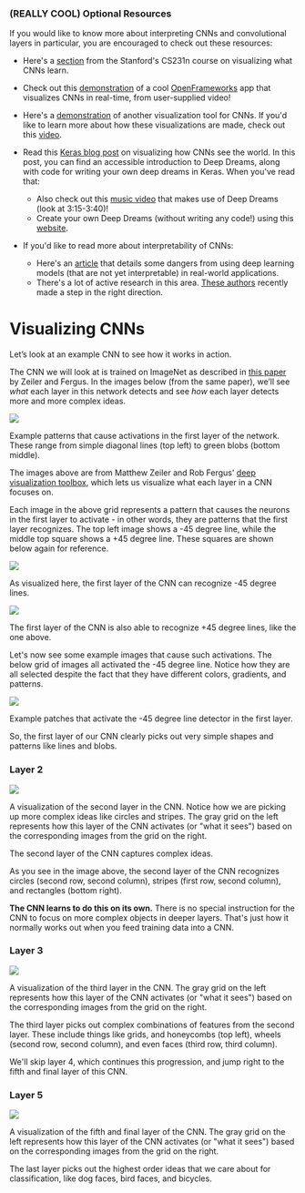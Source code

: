 ### (REALLY COOL) Optional Resources

If you would like to know more about interpreting CNNs and convolutional layers in particular, you are encouraged to check out these resources:

- Here's a [section](http://cs231n.github.io/understanding-cnn/) from the Stanford's CS231n course on visualizing what CNNs learn.
- Check out this [demonstration](https://aiexperiments.withgoogle.com/what-neural-nets-see) of a cool [OpenFrameworks](http://openframeworks.cc/) app that visualizes CNNs in real-time, from user-supplied video!
- Here's a [demonstration](https://www.youtube.com/watch?v=AgkfIQ4IGaM&t=78s) of another visualization tool for CNNs. If you'd like to learn more about how these visualizations are made, check out this [video](https://www.youtube.com/watch?v=ghEmQSxT6tw&t=5s).
- Read this [Keras blog post](https://blog.keras.io/how-convolutional-neural-networks-see-the-world.html) on visualizing how CNNs see the world. In this post, you can find an accessible introduction to Deep Dreams, along with code for writing your own deep dreams in Keras. When you've read that:
    
    - Also check out this [music video](https://www.youtube.com/watch?v=XatXy6ZhKZw) that makes use of Deep Dreams (look at 3:15-3:40)!
    - Create your own Deep Dreams (without writing any code!) using this [website](https://deepdreamgenerator.com/).
- If you'd like to read more about interpretability of CNNs:
    
    - Here's an [article](https://blog.openai.com/adversarial-example-research/) that details some dangers from using deep learning models (that are not yet interpretable) in real-world applications.
    - There's a lot of active research in this area. [These authors](https://arxiv.org/abs/1611.03530) recently made a step in the right direction.


# Visualizing CNNs

Let’s look at an example CNN to see how it works in action.

The CNN we will look at is trained on ImageNet as described in [this paper](hhttps://cs.nyu.edu/~fergus/papers/zeilerECCV2014.pdf) by Zeiler and Fergus. In the images below (from the same paper), we’ll see _what_ each layer in this network detects and see _how_ each layer detects more and more complex ideas.

![](https://video.udacity-data.com/topher/2017/April/58e91f1e_layer-1-grid/layer-1-grid.png)

Example patterns that cause activations in the first layer of the network. These range from simple diagonal lines (top left) to green blobs (bottom middle).

The images above are from Matthew Zeiler and Rob Fergus' [deep visualization toolbox](https://www.youtube.com/watch?v=ghEmQSxT6tw), which lets us visualize what each layer in a CNN focuses on.

Each image in the above grid represents a pattern that causes the neurons in the first layer to activate - in other words, they are patterns that the first layer recognizes. The top left image shows a -45 degree line, while the middle top square shows a +45 degree line. These squares are shown below again for reference.

![](https://video.udacity-data.com/topher/2017/April/58e91f83_diagonal-line-1/diagonal-line-1.png)

As visualized here, the first layer of the CNN can recognize -45 degree lines.

![](https://video.udacity-data.com/topher/2017/April/58e91f91_diagonal-line-2/diagonal-line-2.png)

The first layer of the CNN is also able to recognize +45 degree lines, like the one above.

Let's now see some example images that cause such activations. The below grid of images all activated the -45 degree line. Notice how they are all selected despite the fact that they have different colors, gradients, and patterns.

![](https://video.udacity-data.com/topher/2017/April/58e91fd5_grid-layer-1/grid-layer-1.png)

Example patches that activate the -45 degree line detector in the first layer.

So, the first layer of our CNN clearly picks out very simple shapes and patterns like lines and blobs.

### Layer 2

![](https://video.udacity-data.com/topher/2017/April/58e92033_screen-shot-2016-11-24-at-12.09.02-pm/screen-shot-2016-11-24-at-12.09.02-pm.png)

A visualization of the second layer in the CNN. Notice how we are picking up more complex ideas like circles and stripes. The gray grid on the left represents how this layer of the CNN activates (or "what it sees") based on the corresponding images from the grid on the right.

The second layer of the CNN captures complex ideas.

As you see in the image above, the second layer of the CNN recognizes circles (second row, second column), stripes (first row, second column), and rectangles (bottom right).

**The CNN learns to do this on its own.** There is no special instruction for the CNN to focus on more complex objects in deeper layers. That's just how it normally works out when you feed training data into a CNN.

### Layer 3

![](https://video.udacity-data.com/topher/2017/April/58e920b9_screen-shot-2016-11-24-at-12.09.24-pm/screen-shot-2016-11-24-at-12.09.24-pm.png)

A visualization of the third layer in the CNN. The gray grid on the left represents how this layer of the CNN activates (or "what it sees") based on the corresponding images from the grid on the right.

The third layer picks out complex combinations of features from the second layer. These include things like grids, and honeycombs (top left), wheels (second row, second column), and even faces (third row, third column).

We'll skip layer 4, which continues this progression, and jump right to the fifth and final layer of this CNN.

### Layer 5

![](https://video.udacity-data.com/topher/2017/April/58e9210c_screen-shot-2016-11-24-at-12.08.11-pm/screen-shot-2016-11-24-at-12.08.11-pm.png)

A visualization of the fifth and final layer of the CNN. The gray grid on the left represents how this layer of the CNN activates (or "what it sees") based on the corresponding images from the grid on the right.

The last layer picks out the highest order ideas that we care about for classification, like dog faces, bird faces, and bicycles.